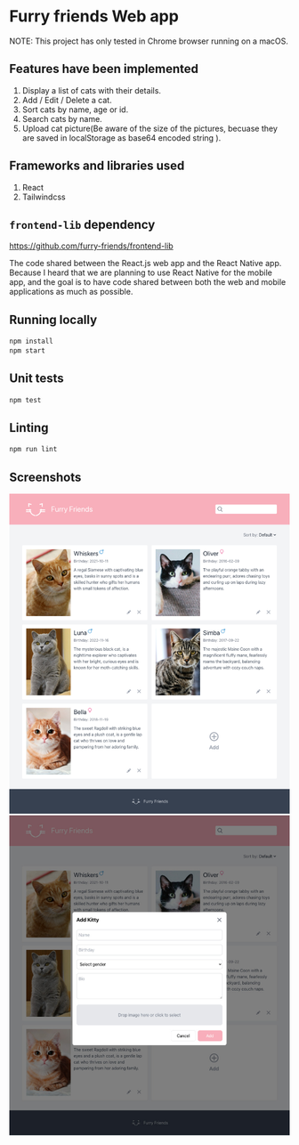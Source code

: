 # Furry friends Web app

NOTE: This project has only tested in Chrome browser running on a macOS.

## Features have been implemented

1. Display a list of cats with their details.
2. Add / Edit / Delete a cat.
3. Sort cats by name, age or id.
4. Search cats by name.
5. Upload cat picture(Be aware of the size of the pictures, becuase they are
   saved in localStorage as base64 encoded string ).

## Frameworks and libraries used

1. React
2. Tailwindcss

## `frontend-lib` dependency

<https://github.com/furry-friends/frontend-lib>

The code shared between the React.js web app and the React Native app.
Because I heard that we are planning to use React Native for the mobile app, and
the goal is to have code shared between both the web and mobile applications as
much as possible.

## Running locally

```bash
npm install
npm start
```

## Unit tests

```bash
npm test
```

## Linting

```bash
npm run lint
```

## Screenshots

<img src="https://raw.githubusercontent.com/furry-friends/webapp/main/doc/screenshot.png" alt="screenshot">

<img src="https://raw.githubusercontent.com/furry-friends/webapp/main/doc/screenshot2.png" alt="screenshot">
